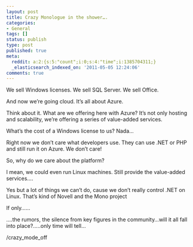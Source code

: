 ```yaml
---
layout: post
title: Crazy Monologue in the shower….
categories:
- General
tags: []
status: publish
type: post
published: true
meta:
  reddit: a:2:{s:5:"count";i:0;s:4:"time";i:1385704311;}
  _elasticsearch_indexed_on: '2011-05-05 12:24:06'
comments: true
---
```

We sell Windows licenses. We sell SQL Server. We sell Office.

And now we’re going cloud. It’s all about Azure.

Think about it. What are we offering here with Azure? It’s not only hosting and scalability, we’re offering a series of value-added services.

What’s the cost of a Windows license to us? Nada…

Right now we don’t care what developers use. They can use .NET or PHP and still run it on Azure. We don’t care!

So, why do we care about the platform?

I mean, we could even run Linux machines. Still provide the value-added services….

Yes but a lot of things we can’t do, cause we don’t really control .NET on Linux. That’s kind of Novell and the Mono project

If only……

….the rumors, the silence from key figures in the community…will it all fall into place?…..only time will tell…

/crazy_mode_off
